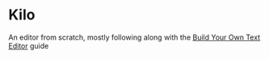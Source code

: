 # Kilo

An editor from scratch, mostly following along with the
[Build Your Own Text Editor](https://viewsourcecode.org/snaptoken/kilo/)
guide
